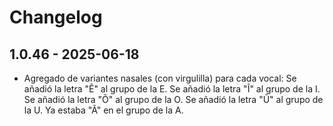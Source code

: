# Changelog

## 1.0.46 - 2025-06-18

  - Agregado de variantes nasales (con virgulilla) para cada vocal:
    Se añadió la letra "Ẽ" al grupo de la E.
    Se añadió la letra "Ĩ" al grupo de la I.
    Se añadió la letra "Õ" al grupo de la O.
    Se añadió la letra "Ũ" al grupo de la U.
    Ya estaba "Ã" en el grupo de la A.
